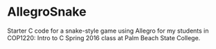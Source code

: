 # AllegroSnake
Starter C code for a snake-style game using Allegro for my students in COP1220: Intro to C Spring 2016 class at Palm Beach State College.

